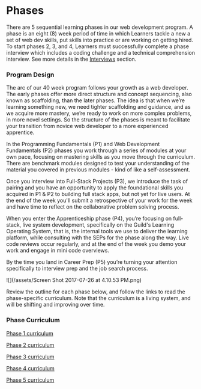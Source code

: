 # Phases

There are 5 sequential learning phases in our web development program. A phase is an eight \(8\) week period of time in which Learners tackle a new a set of web dev skills, put skills into practice or are working on getting hired. To start phases 2, 3, and 4, Learners must successfully complete a phase interview which includes a coding challenge and a technical comprehension interview. See more details in the [Interviews](./Interviews) section.

### Program Design

The arc of our 40 week program follows your growth as a web developer. The early phases offer more direct structure and concept sequencing, also known as scaffolding, than the later phases. The idea is that when we’re learning something new, we need tighter scaffolding and guidance, and as we acquire more mastery, we’re ready to work on more complex problems, in more novel settings. So the structure of the phases is meant to facilitate your transition from novice web developer to a more experienced apprentice.

In the Programming Fundamentals \(P1\) and Web Development Fundamentals \(P2\) phases you work through a series of modules at your own pace, focusing on mastering skills as you move through the curriculum. There are benchmark modules designed to test your understanding of the material you covered in previous modules - kind of like a self-assessment.

Once you interview into Full-Stack Projects \(P3\), we introduce the task of pairing and you have an opportunity to apply the foundational skills you acquired in P1 & P2 to building full stack apps, but not yet for live users. At the end of the week you'll submit a retrospective of your work for the week and have time to reflect on the collaborative problem solving process.

When you enter the Apprenticeship phase \(P4\), you’re focusing on full-stack, live system development, specifically on the Guild's Learning Operating System, that is, the internal tools we use to deliver the learning platform, while consulting with the SEPs for the phase along the way. Live code reviews occur regularly, and at the end of the week you demo your work and engage in mini code overviews.

By the time you land in Career Prep \(P5\) you’re turning your attention specifically to interview prep and the job search process.

![](/assets/Screen Shot 2017-07-26 at 4.10.53 PM.png)

Review the outline for each phase below, and follow the links to read the phase-specific curriculum. Note that the curriculum is a living system, and will be shifting and improving over time.

### Phase Curriculum

[Phase 1 curriculum](https://curriculum.learnersguild.org/phases/1/)

[Phase 2 curriculum](https://curriculum.learnersguild.org/phases/2/)

[Phase 3 curriculum](https://curriculum.learnersguild.org/phases/3/)

[Phase 4 curriculum](https://curriculum.learnersguild.org/phases/4/)

[Phase 5 curriculum](https://curriculum.learnersguild.org/phases/5/)



